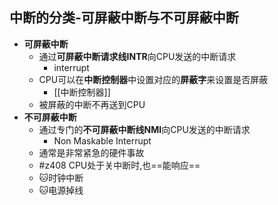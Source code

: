 ## 中断的分类-可屏蔽中断与不可屏蔽中断
- **可屏蔽中断**
	- 通过**可屏蔽中断请求线INTR**向CPU发送的中断请求
		- interrupt
	- CPU可以在**中断控制器**中设置对应的**屏蔽字**来设置是否屏蔽
		- [[中断控制器]]
	- 被屏蔽的中断不再送到CPU
- **不可屏蔽中断**
	- 通过专门的**不可屏蔽中断线NMI**向CPU发送的中断请求
		-   Non Maskable Interrupt
	- 通常是非常紧急的硬件事故
	- #z408 CPU处于关中断时,也==能响应==
	- 🐱时钟中断
	- 🐱电源掉线